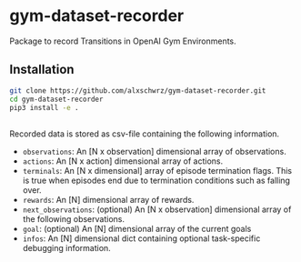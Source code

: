 # gym-dataset-recorder
Package to record Transitions in OpenAI Gym Environments.

## Installation
```bash
git clone https://github.com/alxschwrz/gym-dataset-recorder.git
cd gym-dataset-recorder
pip3 install -e .
```

##
Recorded data is stored as csv-file containing the following information. 
- `observations`: An [N x observation] dimensional array of observations.
- `actions`: An [N x action] dimensional array of actions.
- `terminals`: An [N x dimensional] array of episode termination flags. This is true when episodes end due to termination conditions such as falling over.
- `rewards`: An [N] dimensional array of rewards.
- `next_observations`: (optional) An [N x observation] dimensional array of the following observations.
- `goal`: (optional) An [N] dimensional array of the current goals
- `infos`: An [N] dimensional dict containing optional task-specific debugging information.
